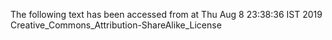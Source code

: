 The following text has been accessed from at Thu Aug 8 23:38:36 IST 2019
Creative_Commons_Attribution-ShareAlike_License
